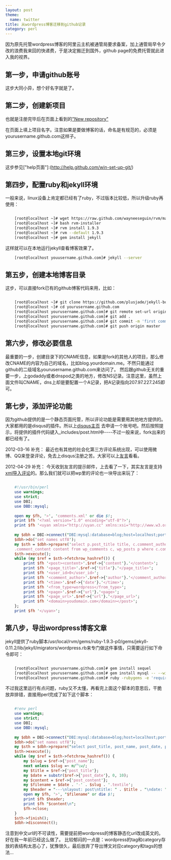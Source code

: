 ```yaml
---
layout: post
theme:
  name: twitter
title: 从wordpress博客迁移到github记录
category: perl
---
```


因为原先托管wordpress博客的阿里云主机被通管局要求备案，加上通管局早令夕改的浪费我来回的快递费，于是决定搬迁到国外，github page的免费托管就此进入我的视界。

## 第一步，申请github账号

这步大同小异，想个好名字就是了。

## 第二步，创建新项目

也就是注册完毕后在页面上看到的["New repository"](https://github.com/repositories/new)

在页面上填上项目名字。注意如果是要做博客的话，命名是有规范的，必须是yourusername.github.com这样子。

## 第三步，设置本地git环境

这步参见["help页面"]:(http://help.github.com/win-set-up-git/)

## 第四步，配置ruby和jekyll环境

一般来说，linux设备上肯定都已经有了ruby，不过版本比较低，所以升级ruby再使用：

```bash

    [root@localhost ~]# wget https://raw.github.com/wayneeseguin/rvm/master/binscripts/rvm-installer
    [root@localhost ~]# bash rvm-installer
    [root@localhost ~]# rvm install 1.9.3
    [root@localhost ~]# rvm --default 1.9.3
    [root@localhost ~]# gem install jekyll

```

这样就可以在本地运行jekyll查看博客效果了。

```bash
    [root@localhost youusername.github.com]# jekyll --server
```

## 第五步，创建本地博客目录

这步，可以直接fork已有的github博客代码来用，比如：

```bash

    [root@localhost ~]# git clone https://github.com/plusjade/jekyll-bootstrap.git yourusername.github.com
    [root@localhost ~]# cd yourusername.github.com
    [root@localhost yourusername.github.com]# git remote set-url origin git@github.com:yourusername/yourusername.github.com.git
    [root@localhost yourusername.github.com]# git add .
    [root@localhost yourusername.github.com]# git commit -m 'first commit'
    [root@localhost yourusername.github.com]# git push origin master

```

## 第六步，修改必要信息

最重要的一步，创建目录下的CNAME信息，如果是fork的其他人的项目，那么修改CNAME的内容为自己的域名，比如blog.yourdomain.me。不然只能通过github的二级域名yourusername.github.com来访问了。
然后跟github无关的重要一步，上godaddy或者dnspod之类的地方，修改NS记录。注意这里，虽然上面文件叫CNAME，dns上却是要配置一个A记录，把A记录指向207.97.227.245即可。

## 第七步，添加评论功能

因为github提供的是一个静态页面托管，所以评论功能是需要用其他地方提供的。大家都用的是disqus的插件。所以上[disqus主页](http://disqus.com/) 去申请一个账号吧。然后按照提示，将提供的插件代码键入_includes/post.html中----不过一般来说，fork出来的都已经有了。

2012-03-16 补充：
最近也有其他的社会化第三方评论系统出现，可以使用微博、QQ来登录评论，免去上disqus注册之苦。大家可以上[友言](http://uyan.cc/getcode?index)看看。

2012-04-29 补充：
今天收到友言的提示邮件，上去看了一下，其实友言是支持[xml导入评论](http://uyan.cc/setting/backup)的。那么我们就可以把wp里的评论也一块导出来玩了：
```perl

    #!/usr/bin/perl
    use warnings;
    use strict;
    use DBI;
    use DBD::mysql;
    
    open my $fh, '>', 'comments.xml' or die $!;
    print $fh '<?xml version="1.0" encoding="utf-8"?>'; 
    print $fh '<uyan xmlns="http://uyan.cc" xmlns:xsi="http://www.w3.org/2001/XMLSchema-instance">';
    
    my $dbh = DBI->connect("DBI:mysql:database=blog;host=localhost;port=3306", "user", "passwd", {RaiseError => 1});
    $dbh->do('set names utf8');
    my $sth = $dbh->prepare('select p.post_title title, c.comment_author author, c.comment_author_url url, c.comment_date date, c
    .comment_content content from wp_comments c, wp_posts p where c.comment_approved='1' and c.comment_post_ID = p.ID');
    $sth->execute();
    while (my $ref = $sth->fetchrow_hashref()) {
        print $fh '<post><content>'.$ref->{'content'}.'</content>';
        print $fh '<page_title>'.$ref->{'title'}.'</page_title>';
        print $fh '<user_id>0</user_id>';
        print $fh '<comment_author>'.$ref->{'author'}.'</comment_author>';
        print $fh '<time>'.$ref->{'date'}.'</time>';
        print $fh '<from_type>wordpress</from_type>';
        print $fh '<page>'.$ref->{'url'}.'<page>';
        print $fh '<page_url>'.$ref->{'url'}.'</page_url>';
        print $fh '<domain>youdomain.com</domain></post>';
    };
    print $fh '</uyan>';

```

## 第八步，导出wordpress博客文章

jekyll提供了ruby脚本/usr/local/rvm/gems/ruby-1.9.3-p0/gems/jekyll-0.11.2/lib/jekyll/migrators/wordpress.rb来专门做这件事情，只需要运行如下命令即可：

```bash

    [root@localhost yourusername.github.com]# gem install sequel
    [root@localhost yourusername.github.com]# gem install mysql -- --with-mysql-config=/usr/bin/mysql_config
    [root@localhost yourusername.github.com]# ruby -rubygems -e 'require "jekyll/migrators/wordpress"; Jekyll::WordPress.process("database", "user", "pass")'

```

不过我这里运行有点问题，ruby又不太懂，再看完上面这个脚本的意思后，干脆放弃排错，直接用perl完成了如下这个脚本：

```perl

    #!env perl
    use warnings;
    use strict;
    use DBI;
    use DBD::mysql;
    
    my $dbh = DBI->connect("DBI:mysql:database=blog;host=localhost;port=3306", "user", "passwd", {RaiseError => 1});
    $dbh->do('set names utf8');
    my $sth = $dbh->prepare("select post_title, post_name, post_date, post_content FROM wp_posts WHERE post_status = 'publish' AND post_type = 'post' order by id desc ");
    $sth->execute();
    while (my $ref = $sth->fetchrow_hashref()) {
        my $slug = $ref->{'post_name'};
        next unless $slug =~ m/^\w/;
        my $title = $ref->{'post_title'};
        my $date = substr($ref->{'post_date'}, 0, 10);
        my $content = $ref->{'post_content'};
        my $filename = $date . '-' . $slug . '.textile';
        my $header = "---\nlayout: post\ntitle: " . $title . "\ndate: " . $date . "\n---\n\n";
        open my $fh, '>', "$filename" or die $!;
        print $fh $header;
        print $fh "$content\n";
        $fh->close;
    }
    $sth->finish();
    $dbh->disconnect();

```

注意到中文url的不可读性，需要提前把wordpress的博客静态化url改成英文的。好在我一年前已经这么做了。
比较郁闷的一点是：wordpress的tag和category存放的表结构太恶心了，犹豫很久，最后放弃了导出博文对应category和tags的想法...

